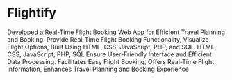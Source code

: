# Flightify
Developed a Real-Time Flight Booking Web App for Efficient Travel Planning and Booking.
Provide Real-Time Flight Booking Functionality, Visualize Flight Options, Built Using HTML, CSS,
JavaScript, PHP, and SQL.
HTML, CSS, JavaScript, PHP, SQL Ensure User-Friendly Interface and Efficient Data Processing.
Facilitates Easy Flight Booking, Offers Real-Time Flight Information, Enhances Travel Planning
and Booking Experience
